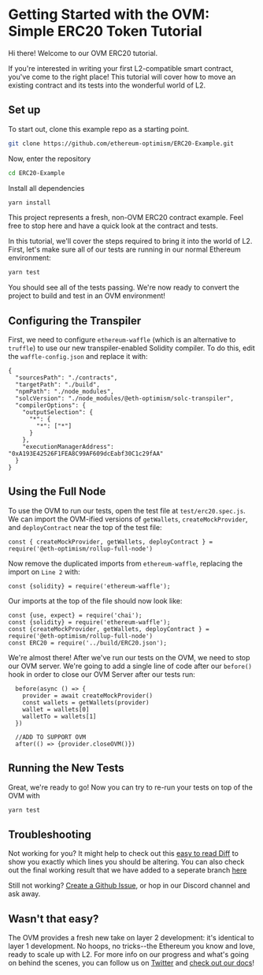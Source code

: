 # Getting Started with the OVM: Simple ERC20 Token Tutorial

Hi there! Welcome to our OVM ERC20 tutorial.

If you're interested in writing your first L2-compatible smart contract, you've come to the right place!  This tutorial will cover how to move an existing contract and its tests into the wonderful world of L2.

## Set up

To start out, clone this example repo as a starting point.

```bash
git clone https://github.com/ethereum-optimism/ERC20-Example.git
```
Now, enter the repository

```bash
cd ERC20-Example
```
Install all dependencies

```bash
yarn install
```

This project represents a fresh, non-OVM ERC20 contract example. Feel free to stop here and have a quick look at the contract and tests. 

In this tutorial, we'll cover the steps required to bring it into the world of L2. First, let's make sure all of our tests are running in our normal Ethereum environment: 

```bash
yarn test
```
You should see all of the tests passing. We're now ready to convert the project to build and test in an OVM environment!

## Configuring the Transpiler
First, we need to configure ``ethereum-waffle`` (which is an alternative to `truffle`) to use our new transpiler-enabled Solidity compiler.  To do this, edit the ``waffle-config.json`` and replace it with:

```json=
{
  "sourcesPath": "./contracts",
  "targetPath": "./build",
  "npmPath": "./node_modules",
  "solcVersion": "./node_modules/@eth-optimism/solc-transpiler",
  "compilerOptions": {
    "outputSelection": {
      "*": {
        "*": ["*"]
      }
    },
    "executionManagerAddress": "0xA193E42526F1FEA8C99AF609dcEabf30C1c29fAA"
  }
}
```
## Using the Full Node
To use the OVM to run our tests, open the test file at ``test/erc20.spec.js``. We can import the OVM-ified versions of `getWallets`, `createMockProvider`, and `deployContract` near the top of the test file:

```javascript=
const { createMockProvider, getWallets, deployContract } = require('@eth-optimism/rollup-full-node')
```

Now remove the duplicated imports from `ethereum-waffle`, replacing the import on `Line 2` with:

```javascript=
const {solidity} = require('ethereum-waffle');
```

Our imports at the top of the file should now look like: 

```javascript=
const {use, expect} = require('chai');
const {solidity} = require('ethereum-waffle');
const {createMockProvider, getWallets, deployContract } = require('@eth-optimism/rollup-full-node')
const ERC20 = require('../build/ERC20.json');
```


We're almost there!  After we've run our tests on the OVM, we need to stop our OVM server. We're going to add a single line of code after our `before()` hook in order to close our OVM Server after our tests run:

```javascript=
  before(async () => {
    provider = await createMockProvider()
    const wallets = getWallets(provider)
    wallet = wallets[0]
    walletTo = wallets[1]
  })

  //ADD TO SUPPORT OVM
  after(() => {provider.closeOVM()}) 
```
## Running the New Tests
Great, we're ready to go!  Now you can try to re-run your tests on top of the OVM with

```bash
yarn test
```

## Troubleshooting
Not working for you? It might help to check out this [easy to read Diff](https://i.imgur.com/rpy2HQU.png) to show you exactly which lines you should be altering. You can also check out the final working result that we have added to a seperate branch [here](https://github.com/ethereum-optimism/ERC20-Example/tree/final_result)

Still not working? [Create a Github Issue](https://github.com/ethereum-optimism/ERC20-Example/issues), or hop in our Discord channel and ask away.

## Wasn't that easy?
The OVM provides a fresh new take on layer 2 development: it's identical to layer 1 development.  No hoops, no tricks--the Ethereum you know and love, ready to scale up with L2.  For more info on our progress and what's going on behind the scenes, you can follow us on [Twitter](https://twitter.com/optimismPBC) and [check out our docs](https://docs.optimism.io)!
